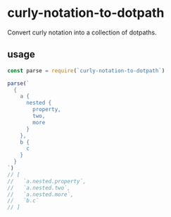 # curly-notation-to-dotpath

Convert curly notation into a collection of dotpaths.

## usage

```javascript
const parse = require(`curly-notation-to-dotpath`)

parse(`
  {
    a {
      nested {
        property,
        two,
        more
      }
    },
    b {
      c
    }
  }
`)
// [
//   `a.nested.property`,
//   `a.nested.two`,
//   `a.nested.more`,
//   `b.c`
// ]
```
